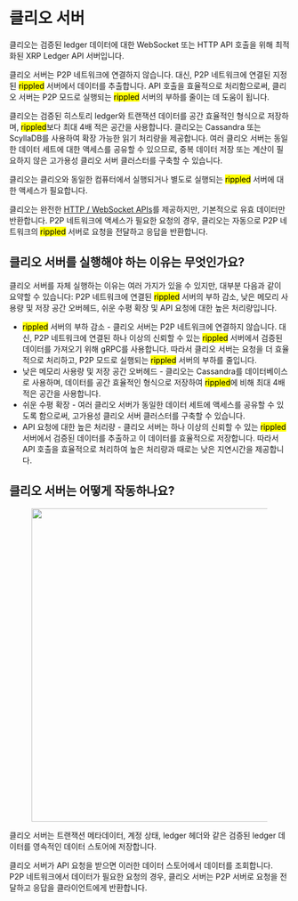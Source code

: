 # 클리오 서버

클리오는 검증된 ledger 데이터에 대한 WebSocket 또는 HTTP API 호출을 위해 최적화된 XRP Ledger API 서버입니다.

클리오 서버는 P2P 네트워크에 연결하지 않습니다. 대신, P2P 네트워크에 연결된 지정된 <mark style="background-color:yellow;">rippled</mark> 서버에서 데이터를 추출합니다. API 호출을 효율적으로 처리함으로써, 클리오 서버는 P2P 모드로 실행되는 <mark style="background-color:yellow;">rippled</mark> 서버의 부하를 줄이는 데 도움이 됩니다.

클리오는 검증된 히스토리 ledger와 트랜잭션 데이터를 공간 효율적인 형식으로 저장하며, <mark style="background-color:yellow;">rippled</mark>보다 최대 4배 적은 공간을 사용합니다. 클리오는 Cassandra 또는 ScyllaDB를 사용하여 확장 가능한 읽기 처리량을 제공합니다. 여러 클리오 서버는 동일한 데이터 세트에 대한 액세스를 공유할 수 있으므로, 중복 데이터 저장 또는 계산이 필요하지 않은 고가용성 클리오 서버 클러스터를 구축할 수 있습니다.

클리오는 클리오와 동일한 컴퓨터에서 실행되거나 별도로 실행되는 <mark style="background-color:yellow;">rippled</mark> 서버에 대한 액세스가 필요합니다.

클리오는 완전한 [HTTP / WebSocket APIs](https://xrpl.org/http-websocket-apis.html)를 제공하지만, 기본적으로 유효 데이터만 반환합니다. P2P 네트워크에 액세스가 필요한 요청의 경우, 클리오는 자동으로 P2P 네트워크의 <mark style="background-color:yellow;">rippled</mark> 서버로 요청을 전달하고 응답을 반환합니다.

## 클리오 서버를 실행해야 하는 이유는 무엇인가요?&#x20;

클리오 서버를 자체 실행하는 이유는 여러 가지가 있을 수 있지만, 대부분 다음과 같이 요약할 수 있습니다: P2P 네트워크에 연결된 <mark style="background-color:yellow;">rippled</mark> 서버의 부하 감소, 낮은 메모리 사용량 및 저장 공간 오버헤드, 쉬운 수평 확장 및 API 요청에 대한 높은 처리량입니다.

* <mark style="background-color:yellow;">rippled</mark> 서버의 부하 감소 - 클리오 서버는 P2P 네트워크에 연결하지 않습니다. 대신, P2P 네트워크에 연결된 하나 이상의 신뢰할 수 있는 <mark style="background-color:yellow;">rippled</mark> 서버에서 검증된 데이터를 가져오기 위해 gRPC를 사용합니다. 따라서 클리오 서버는 요청을 더 효율적으로 처리하고, P2P 모드로 실행되는 <mark style="background-color:yellow;">rippled</mark> 서버의 부하를 줄입니다.
* 낮은 메모리 사용량 및 저장 공간 오버헤드 - 클리오는 Cassandra를 데이터베이스로 사용하며, 데이터를 공간 효율적인 형식으로 저장하여 <mark style="background-color:yellow;">rippled</mark>에 비해 최대 4배 적은 공간을 사용합니다.
* 쉬운 수평 확장 - 여러 클리오 서버가 동일한 데이터 세트에 액세스를 공유할 수 있도록 함으로써, 고가용성 클리오 서버 클러스터를 구축할 수 있습니다.
* API 요청에 대한 높은 처리량 - 클리오 서버는 하나 이상의 신뢰할 수 있는 <mark style="background-color:yellow;">rippled</mark> 서버에서 검증된 데이터를 추출하고 이 데이터를 효율적으로 저장합니다. 따라서 API 호출을 효율적으로 처리하여 높은 처리량과 때로는 낮은 지연시간을 제공합니다.

## 클리오 서버는 어떻게 작동하나요?&#x20;

<figure><img src="https://xrpl.org/img/clio-basic-architecture.svg" alt="" width="563"><figcaption></figcaption></figure>

클리오 서버는 트랜잭션 메타데이터, 계정 상태, ledger 헤더와 같은 검증된 ledger 데이터를 영속적인 데이터 스토어에 저장합니다.

클리오 서버가 API 요청을 받으면 이러한 데이터 스토어에서 데이터를 조회합니다. P2P 네트워크에서 데이터가 필요한 요청의 경우, 클리오 서버는 P2P 서버로 요청을 전달하고 응답을 클라이언트에게 반환합니다.

&#x20;
